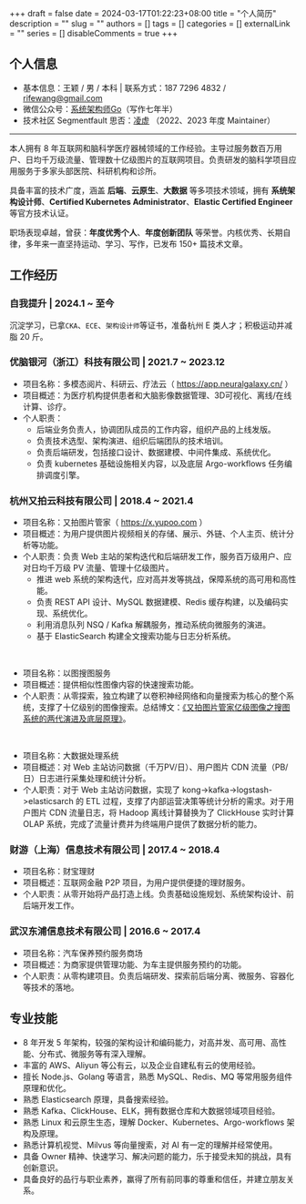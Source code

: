 +++
draft = false
date = 2024-03-17T01:22:23+08:00
title = "个人简历"
description = ""
slug = ""
authors = []
tags = []
categories = []
externalLink = ""
series = []
disableComments = true
+++


## 个人信息

* 基本信息：王颖 / 男 / 本科    |    联系方式：187 7296 4832 / rifewang@gmail.com
* 微信公众号：[系统架构师Go](https://raw.githubusercontent.com/RifeWang/images/master/qrcode.jpg)（写作七年半）
* 技术社区 Segmentfault 思否：[凌虚](https://segmentfault.com/u/rife/articles) （2022、2023 年度 Maintainer）

----

本人拥有 8 年互联网和脑科学医疗器械领域的工作经验。主导过服务数百万用户、日均千万级流量、管理数十亿级图片的互联网项目。负责研发的脑科学项目应用服务于多家头部医院、科研机构和诊所。

具备丰富的技术广度，涵盖 **后端**、**云原生**、**大数据** 等多项技术领域，拥有 **系统架构设计师**、**Certified Kubernetes Administrator**、**Elastic Certified Engineer** 等官方技术认证。

职场表现卓越，曾获：**年度优秀个人**、**年度创新团队** 等荣誉。内核优秀、长期自律，多年来一直坚持运动、学习、写作，已发布 150+ 篇技术文章。

## 工作经历

### 自我提升 | 2024.1 ~ 至今

沉淀学习，已拿`CKA`、`ECE`、`架构设计师`等证书，准备杭州 E 类人才；积极运动并减脂 20 斤。

### 优脑银河（浙江）科技有限公司 | 2021.7 ~ 2023.12

* 项目名称：多模态阅片、科研云、疗法云（ https://app.neuralgalaxy.cn/ ）
* 项目概述：为医疗机构提供患者和大脑影像数据管理、3D可视化、离线/在线计算、诊疗。
* 个人职责：
    - 后端业务负责人，协调团队成员的工作内容，组织产品的上线发版。
    - 负责技术选型、架构演进、组织后端团队的技术培训。
    - 负责后端研发，包括接口设计、数据建模、中间件集成、系统优化。
    - 负责 kubernetes 基础设施相关内容，以及底层 Argo-workflows 任务编排调度引擎。

### 杭州又拍云科技有限公司 | 2018.4 ~ 2021.4

* 项目名称：又拍图片管家（ https://x.yupoo.com ）
* 项目概述：为用户提供图片视频相关的存储、展示、外链、个人主页、统计分析等功能。
* 个人职责：负责 Web 主站的架构迭代和后端研发工作，服务百万级用户、应对日均千万级 PV 流量、管理十亿级图片。
    - 推进 web 系统的架构迭代，应对高并发等挑战，保障系统的高可用和高性能。
    - 负责 REST API 设计、MySQL 数据建模、Redis 缓存构建，以及编码实现、系统优化。
    - 利用消息队列 NSQ / Kafka 解耦服务，推动系统向微服务的演进。
    - 基于 ElasticSearch 构建全文搜索功能与日志分析系统。

</br>

* 项目名称：以图搜图服务
* 项目概述：提供相似性图像内容的快速搜索功能。
* 个人职责：从零探索，独立构建了以卷积神经网络和向量搜索为核心的整个系统，支撑了十亿级别的图像搜索。总结博文：[《又拍图片管家亿级图像之搜图系统的两代演进及底层原理》](https://lingxu.pages.dev/image-search-total/)。

</br>

* 项目名称：大数据处理系统
* 项目概述：对 Web 主站访问数据（千万PV/日）、用户图片 CDN 流量（PB/日）日志进行采集处理和统计分析。
* 个人职责：对于 Web 主站访问数据，实现了 kong->kafka->logstash->elasticsarch 的 ETL 过程，支撑了内部运营决策等统计分析的需求。对于用户图片 CDN 流量日志，将 Hadoop 离线计算替换为了 ClickHouse 实时计算 OLAP 系统，完成了流量计费并为终端用户提供了数据分析的能力。

### 财游（上海）信息技术有限公司 | 2017.4 ~ 2018.4

* 项目名称：财宝理财
* 项目概述：互联网金融 P2P 项目，为用户提供便捷的理财服务。
* 个人职责：从零开始将产品打造上线。负责基础设施规划、系统架构设计、前后端开发工作。

### 武汉东浦信息技术有限公司 | 2016.6 ~ 2017.4

* 项目名称：汽车保养预约服务商场
* 项目概述：为商家提供管理功能、为车主提供服务预约的功能。
* 个人职责：从零构建项目。负责后端研发、探索前后端分离、微服务、容器化等技术的落地。

## 专业技能

- 8 年开发 5 年架构，较强的架构设计和编码能力，对高并发、高可用、高性能、分布式、微服务等有深入理解。
- 丰富的 AWS、Aliyun 等公有云，以及企业自建私有云的使用经验。
- 擅长 Node.js、Golang 等语言，熟悉 MySQL、Redis、MQ 等常用服务组件原理和优化。
- 熟悉 Elasticsearch 原理，具备搜索经验。
- 熟悉 Kafka、ClickHouse、ELK，拥有数据仓库和大数据领域项目经验。
- 熟悉 Linux 和云原生生态，理解 Docker、Kubernetes、Argo-workflows 架构及原理。
- 熟悉计算机视觉、Milvus 等向量搜索，对 AI 有一定的理解并经常使用。
- 具备 Owner 精神、快速学习、解决问题的能力，乐于接受未知的挑战，具有创新意识。
- 具备良好的品行与职业素养，赢得了所有前同事的尊重和信任，并建立朋友关系。
